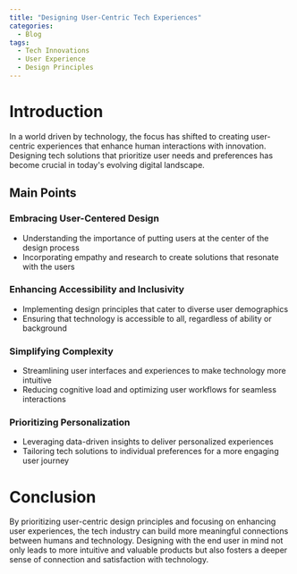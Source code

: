 ```yaml
---
title: "Designing User-Centric Tech Experiences"
categories:
  - Blog
tags:
  - Tech Innovations
  - User Experience
  - Design Principles
---
```


# Introduction
In a world driven by technology, the focus has shifted to creating user-centric experiences that enhance human interactions with innovation. Designing tech solutions that prioritize user needs and preferences has become crucial in today's evolving digital landscape.

## Main Points
### Embracing User-Centered Design
- Understanding the importance of putting users at the center of the design process
- Incorporating empathy and research to create solutions that resonate with the users

### Enhancing Accessibility and Inclusivity
- Implementing design principles that cater to diverse user demographics
- Ensuring that technology is accessible to all, regardless of ability or background

### Simplifying Complexity
- Streamlining user interfaces and experiences to make technology more intuitive
- Reducing cognitive load and optimizing user workflows for seamless interactions

### Prioritizing Personalization
- Leveraging data-driven insights to deliver personalized experiences
- Tailoring tech solutions to individual preferences for a more engaging user journey

# Conclusion
By prioritizing user-centric design principles and focusing on enhancing user experiences, the tech industry can build more meaningful connections between humans and technology. Designing with the end user in mind not only leads to more intuitive and valuable products but also fosters a deeper sense of connection and satisfaction with technology.